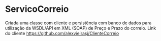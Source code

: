 # ServicoCorreio
Criada uma classe com cliente e persistência com banco de dados para utilização da WSDL/API em XML (SOAP) de Preço e Prazo do correio. Link do cliente https://github.com/alexvieirasj/ClienteCorreio
